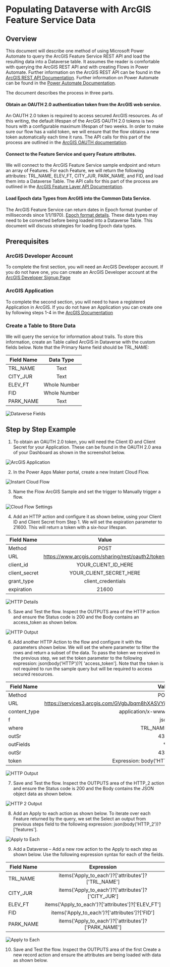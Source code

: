 # Populating Dataverse with ArcGIS Feature Service Data

## Overview

This document will describe one method of using Microsoft Power Automate to query the ArcGIS Feature Service REST API and load the resulting data into a Dataverse table.  It assumes the reader is comfortable with querying the ArcGIS REST API and with creating Flows in Power Automate.  Further information on the ArcGIS REST API can be found in the [ArcGIS REST API Documentation](https://developers.arcgis.com/rest/).  Further information on Power Automate can be found in the [Power Automate Documentation](https://docs.microsoft.com/en-us/power-automate/).

The document describes the process in three parts.
#### Obtain an OAUTH 2.0 authentication token from the ArcGIS web service.  
An OAUTH 2.0 token is required to access secured ArcGIS resources.  As of this writing, the default lifespan of the ArcGIS OAUTH 2.0 tokens is two hours with a configurable maximum lifespan of two weeks.  In order to make sure our flow has a valid token, we will ensure that the flow obtains a new token automatically each time it runs.  The API calls for this part of the process are outlined in the [ArcGIS OAUTH documentation](https://developers.arcgis.com/documentation/mapping-apis-and-services/security/oauth-2.0/).

#### Connect to the Feature Service and query Feature attributes.  
We will connect to the ArcGIS Feature Service sample endpoint and return an array of Features.  For each Feature, we will return the following attributes:  TRL_NAME, ELEV_FT, CITY_JUR, PARK_NAME, and FID, and load them into a Dataverse Table.  The API calls for this part of the process are outlined in the [ArcGIS Feature Layer API Documentation](https://developers.arcgis.com/labs/rest/query-a-feature-layer/).

#### Load Epoch data Types from ArcGIS into the Common Data Service.
The ArcGIS Feature Service can return dates in Epoch format (number of milliseconds since 1/1/1970).  [Epoch format details](https://en.wikipedia.org/wiki/Unix_time).  These data types may need to be converted before being loaded into a Dataverse Table.  This document will discuss strategies for loading Epoch data types.

## Prerequisites

### ArcGIS Developer Account
To complete the first section, you will need an ArcGIS Developer account.  If you do not have one, you can create an ArcGIS Developer account at the [ArcGIS Developer Signup Page](https://developers.arcgis.com/sign-up/)

### ArcGIS Application
To complete the second section, you will need to have a registered Application in ArcGIS.  If you do not have an Application you can create one by following steps 1-4 in the [ArcGIS Documentation](https://developers.arcgis.com/labs/rest/get-an-access-token/)

### Create a Table to Store Data
We will query the service for information about trails.  To store this information, create an Table called ArcGIS in Dataverse with the custom fields below.  Note that the Primary Name field should be TRL_NAME:

| Field Name | Data Type |
| --------- | :---: |
| TRL_NAME | Text |
| CITY_JUR | Text |
| ELEV_FT | Whole Number |
| FID | Whole Number |
| PARK_NAME | Text |

![Dataverse Fields](files/1.png)

## Step by Step Example  

1.	To obtain an OAUTH 2.0 token, you will need the Client ID and Client Secret for your Application.  These can be found in the OAUTH 2.0 area of your Dashboard as shown in the screenshot below. 

![ArcGIS Application](files/2.png)

2.	In the Power Apps Maker portal, create a new Instant Cloud Flow. 

![Instant Cloud Flow](files/3.png)

3.	Name the Flow ArcGIS Sample and set the trigger to Manually trigger a flow. 

![Cloud Flow Settings](files/4.png)

4.	Add an HTTP action and configure it as shown below, using your Client ID and Client Secret from Step 1.  We will set the expiration parameter to 21600.  This will return a token with a six-hour lifespan. 

| Field Name | Value |
| --------- | :---: |
| Method | POST |
| URL | https://www.arcgis.com/sharing/rest/oauth2/token/ |
| client_id | YOUR_CLIENT_ID_HERE |
| client_secret | YOUR_CLIENT_SECRET_HERE |
| grant_type | client_credentials |
| expiration | 21600 |

![HTTP Details](files/5.png)

5.	Save and Test the flow.  Inspect the OUTPUTS area of the HTTP action and ensure the Status code is 200 and the Body contains an access_token as shown below. 

![HTTP Output](files/6.png)

6.	Add another HTTP Action to the flow and configure it with the parameters shown below.    We will set the where parameter to filter the rows and return a subset of the data.  To pass the token we received in the previous step, we set the token parameter to the following expression: json(body('HTTP'))?[ 'access_token']. Note that the token is not required to run the sample query but will be required to access secured resources. 

| Field Name | Value |
| --------- | :---: |
| Method | POST |
| URL | https://services3.arcgis.com/GVgbJbqm8hXASVYi/arcgis/rest/services/Trails/FeatureServer/0/query |
| content_type | application/x-www-form-urlencoded |
| f | json |
| where | TRL_NAME like 'a%' |
| outSr | 4326 |
| outFields | * |
| outSr | 4326 |
| token | Expression: body('HTTP')?[ 'access_token'] |

![HTTP Output](files/7.png)

7.	Save and Test the flow.  Inspect the OUTPUTS area of the HTTP_2 action and ensure the Status code is 200 and the Body contains the JSON object data as shown below. 

![HTTP 2 Output](files/8.png)

8.	Add an Apply to each action as shown below.  To iterate over each Feature returned by the query, we set the Select an output from previous steps field to the following expression: json(body('HTTP_2'))?['features']. 

![Apply to Each](files/9.png)

9.	Add a Dataverse – Add a new row action to the Apply to each step as shown below.  Use the following expression syntax for each of the fields.

| Field Name | Expression |
| --------- | :---: |
| TRL_NAME | items('Apply_to_each')?['attributes']?['TRL_NAME']  |
| CITY_JUR | items('Apply_to_each')?['attributes']?['CITY_JUR']  |
| ELEV_FT | items('Apply_to_each')?['attributes']?['ELEV_FT']  |
| FID | items('Apply_to_each')?['attributes']?['FID']  |
| PARK_NAME | items('Apply_to_each')?['attributes']?['PARK_NAME']  |

![Apply to Each](files/10.png)

10.	Save and Test the flow.  Inspect the OUTPUTS area of the first Create a new record action and ensure the attributes are being loaded with data as shown below. 

